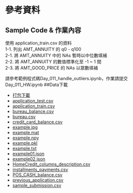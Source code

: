 # 參考資料
## Sample Code & 作業內容
使用 application_train.csv 的資料<br>
1-1. 列出 AMT_ANNUITY 的 q0 - q100<br>
2-1. 將 AMT_ANNUITY 中的 NAs 暫時以中位數填補<br>
2-2. 將 AMT_ANNUITY 的數值標準化至 -1 ~ 1 間<br>
2-3. 將 AMT_GOOD_PRICE 的 NAs 以眾數填補<br>

請參考範例程式碼Day_011_handle_outliers.ipynb，作業請提交Day_011_HW.ipynb
##Data下載
* [打包下載](http://ai100.cupoy.com/file-download/part01/Part01.7z)
* [application_test.csv](http://ai100.cupoy.com/file-download/part01/application_test.csv)
* [application_train.csv](http://ai100.cupoy.com/file-download/part01/application_train.csv)
* [bureau_balance.csv](http://ai100.cupoy.com/file-download/part01/bureau_balance.csv)
* [bureau.csv](http://ai100.cupoy.com/file-download/part01/bureau.csv)
* [credit_card_balance.csv](http://ai100.cupoy.com/file-download/part01/credit_card_balance.csv)
* [example.jpg](http://ai100.cupoy.com/file-download/part01/example.jpg)
* [example.mat](http://ai100.cupoy.com/file-download/part01/example.mat)
* [example.npy](http://ai100.cupoy.com/file-download/part01/example.npy)
* [example.pkl](http://ai100.cupoy.com/file-download/part01/example.pkl)
* [example.txt](http://ai100.cupoy.com/file-download/part01/example.txt)
* [example01.json](http://ai100.cupoy.com/file-download/part01/example01.json)
* [example02.json](http://ai100.cupoy.com/file-download/part01/example02.json)
* [HomeCredit_columns_description.csv](http://ai100.cupoy.com/file-download/part01/HomeCredit_columns_description.csv)
* [installments_payments.csv](http://ai100.cupoy.com/file-download/part01/installments_payments.csv)
* [POS_CASH_balance.csv](http://ai100.cupoy.com/file-download/part01/POS_CASH_balance.csv)
* [previous_application.csv](http://ai100.cupoy.com/file-download/part01/previous_application.csv)
* [sample_submission.csv](http://ai100.cupoy.com/file-download/part01/sample_submission.csv)

